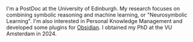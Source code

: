I'm a PostDoc at the University of Edinburgh. My research focuses on combining symbolic reasoning and machine learning, or "Neurosymbolic Learning". I'm also interested in Personal Knowledge Management and developed some plugins for [Obsidian](Obsidian.md). I obtained my PhD at the VU Amsterdam in 2024.


<!--
**HEmile/HEmile** is a ✨ _special_ ✨ repository because its `README.md` (this file) appears on your GitHub profile.

Here are some ideas to get you started:

- 🔭 I’m currently working on ...
- 🌱 I’m currently learning ...
- 👯 I’m looking to collaborate on ...
- 🤔 I’m looking for help with ...
- 💬 Ask me about ...
- 📫 How to reach me: ...
- 😄 Pronouns: ...
- ⚡ Fun fact: ...
-->
